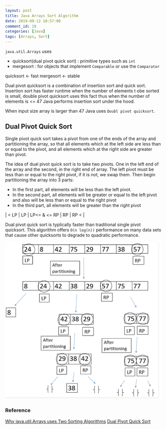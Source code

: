 ```yaml
---
layout: post
title: Java Arrays Sort Algorithm
date: 2019-09-12 10:57:00
comment_id: 19
categories: [Java]
tags: [Arrays, Sort]
---
```


`java.util.Arrays` uses

- quicksort(dual pivot quick sort) : primitive types such as `int`
- mergesort : for objects that implement `Comparable` or use the `Comparator`

quicksort <- fast
mergesort <- stable

Dual pivot quicksort is a combination of insertion sort and quick sort. Insertion sort has faster runtime when the number of elements t obe sorted is small, double pivot quicksort uses this fact thus when the number of elements is <= 47 Java performs insertion sort under the hood.

When input size array is larger than 47 Java uses `Doubl pivot quicksort`.

## Dual Pivot Quick Sort

Single pivot quick sort takes a pivot from one of the ends of the array and partitioning the array, so that all elements which at the left side are less than or equal to the pivot, and all elements which at the right side are greater than pivot.

The idea of dual pivot quick sort is to take two pivots. One in the left end of the array and the second, in the right end of array. The left pivot must be less than or equal to the right pivot, if it is not, we swap them. Then begin partitioning the array into 3 parts:

- In the first part, all elements will be less than the left pivot.
- In the second part, all elements will be greater or equal to the left pivot and also will be less than or equal to the right pivot
- In the third part, all elements will be greater than the right pivot

| < LP | LP | LP<= & <= RP | RP | RP < |

Dual pivot quick sort is typlically faster than traditional single pivot quicksort. This algorithm offers `O(n log(n))` performance on many data sets that cause other quicksorts to degrade to quadratic performance.

![dual_pivot_quick_sort](/images/2019-09-12-Java-Arrays-Sort-Algorithm/dual_pivot_quick_sort.png)

### Reference

[Why java.util.Arrays uses Two Sorting Algorithms](https://cafe.elharo.com/programming/java-programming/why-java-util-arrays-uses-two-sorting-algorithms/)
[Dual Pivot Quick Sort](https://www.geeksforgeeks.org/dual-pivot-quicksort/)

